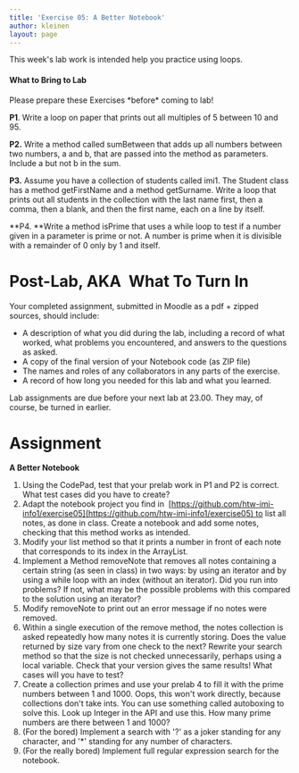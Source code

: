 ```yaml
---
title: 'Exercise 05: A Better Notebook'
author: kleinen
layout: page
---
```


This week's lab work is intended help you practice using loops.

#### What to Bring to Lab

Please prepare these Exercises \*before\* coming to lab!

**P1**. Write a loop on paper that prints out all multiples of 5 between 10 and 95.

**P2.** Write a method called sumBetween that adds up all numbers between two numbers, a and b, that are passed into the method as parameters. Include a but not b in the sum.

**P3.** Assume you have a collection of students called imi1. The Student class has a method getFirstName and a method getSurname. Write a loop that prints out all students in the collection with the last name first, then a comma, then a blank, and then the first name, each on a line by itself.

**P4. **Write a method isPrime that uses a while loop to test if a number given in a parameter is prime or not. A number is prime when it is divisible with a remainder of 0 only by 1 and itself.

# Post-Lab, AKA  What To Turn In
Your completed assignment, submitted in Moodle as a pdf + zipped sources,
should include:
- A description of what you did during the lab, including a record of what worked, what problems you encountered, and answers to the questions as asked.
- A copy of the final version of your Notebook code (as ZIP file)
- The names and roles of any collaborators in any parts of the exercise.
- A record of how long you needed for this lab and what you learned.

Lab assignments are due before your next lab at 23.00. They may, of course, be turned
in earlier.

# Assignment

**A Better Notebook**

1. Using the CodePad, test that your prelab work in P1 and P2 is correct. What test cases did you have to create?
1. Adapt the notebook project you find in  [https://github.com/htw-imi-info1/exercise05](https://github.com/htw-imi-info1/exercise05) to list all notes, as done in class. Create a notebook and add some notes, checking that this method works as intended.
1. Modify your list method so that it prints a number in front of each note that corresponds to its index in the ArrayList.
1. Implement a Method removeNote that removes all notes containing a certain string (as seen in class) in two ways: by using an iterator and by using a while loop with an index (without an iterator). Did you run into problems? If not, what may be the possible problems with this compared to the solution using an iterator?
1. Modify removeNote to print out an error message if no notes were removed.
1. Within a single execution of the remove method, the notes collection is asked repeatedly how many notes it is currently storing. Does the value returned by size vary from one check to the next? Rewrite your search method so that the size is not checked unnecessarily, perhaps using a local variable. Check that your version gives the same results! What cases will you have to test?
1. Create a collection primes and use your prelab 4 to fill it with the prime numbers between 1 and 1000. Oops, this won't work directly, because collections don't take ints. You can use something called autoboxing to solve this. Look up Integer in the API and use this. How many prime numbers are there between 1 and 1000?
1. (For the bored) Implement a search with '?' as a joker standing for any character, and '\*' standing for any number of characters.
1. (For the really bored) Implement full regular expression search for the notebook.
